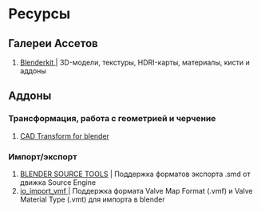 # Ресурсы

## Галереи Ассетов

1. [Blenderkit ](https://www.blenderkit.com/asset-gallery?query=order%3A-created+category\_subtree%3Aarchitecture+is\_free%3Atrue\&force\_cache=true\&page=10)| 3D-модели, текстуры, HDRI-карты, материалы, кисти и аддоны

## Аддоны

### Трансформация, работа с геометрией и черчение

1. [CAD Transform for blender](https://blender-archipack.gumroad.com/l/nQVcS)

### Импорт/экспорт

1. [BLENDER SOURCE TOOLS](http://steamreview.org/BlenderSourceTools/) | Поддержка форматов экспорта .smd от движка Source Engine
2. [io\_import\_vmf ](https://github.com/lasa01/io\_import\_vmf)| Поддержка формата Valve Map Format (.vmf) и Valve Material Type (.vmt) для импорта в blender
